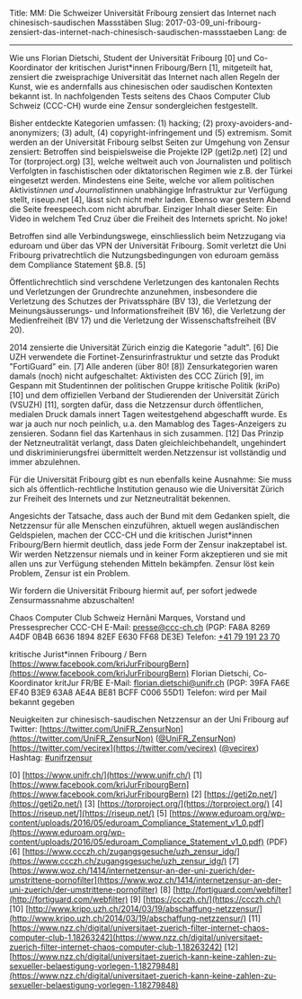Title: MM: Die Schweizer Universität Fribourg zensiert das Internet nach chinesisch-saudischen Massstäben
Slug: 2017-03-09_uni-fribourg-zensiert-das-internet-nach-chinesisch-saudischen-massstaeben
Lang: de

<hr>

Wie uns Florian Dietschi, Student der Universität Fribourg [0] und Co-Koordinator der kritischen Jurist&ast;innen Fribourg/Bern [1], mitgeteilt hat, zensiert die zweisprachige Universität das Internet nach allen Regeln der Kunst, wie es andernfalls aus chinesischen oder saudischen Kontexten bekannt ist. In nachfolgenden Tests seitens des Chaos Computer Club Schweiz (CCC-CH) wurde eine Zensur sondergleichen festgestellt.

Bisher entdeckte Kategorien umfassen: (1) hacking; (2) proxy-avoiders-and-anonymizers; (3) adult, (4) copyright-infringement und (5) extremism. Somit werden an der Universität Fribourg selbst Seiten zur Umgehung von Zensur zensiert: Betroffen sind beispielsweise die Projekte I2P (geti2p.net) [2] und Tor (torproject.org) [3], welche weltweit auch von Journalisten und politisch Verfolgten in faschistischen oder diktatorischen Regimen wie z.B. der Türkei eingesetzt werden. Mindestens eine Seite, welche vor allem politischen Aktivist*innen und Journalist*innen unabhängige Infrastruktur zur Verfügung stellt, riseup.net [4], lässt sich nicht mehr laden. Ebenso war gestern Abend die Seite freespeech.com nicht abrufbar. Einziger Inhalt dieser Seite: Ein Video in welchem Ted Cruz über die Freiheit des Internets spricht. No joke!

Betroffen sind alle Verbindungswege, einschliesslich beim Netzzugang via eduroam und über das VPN der Universität Fribourg. Somit verletzt die Uni Fribourg privatrechtlich die Nutzungsbedingungen von eduroam gemäss dem Compliance Statement §B.8. [5]

Öffentlichrechtlich sind verschdene Verletzungen des kantonalen Rechts und Verletzungen der Grundrechte anzunehmen, insbesondere die Verletzung des Schutzes der Privatssphäre (BV 13), die Verletzung der Meinungsäusserungs- und Informationsfreiheit (BV 16), die Verletzung der Medienfreiheit (BV 17) und die Verletzung der Wissenschaftsfreiheit (BV 20).

2014 zensierte die Universität Zürich einzig die Kategorie "adult". [6] Die UZH verwendete die Fortinet-Zensurinfrastruktur und setzte das Produkt "FortiGuard" ein. [7] Alle anderen (über 80! [8]) Zensurkategorien waren damals (noch) nicht aufgeschaltet: Aktivisten des CCC Zürich [9], im Gespann mit Studentinnen der politischen Gruppe kritische Politik (kriPo) [10] und dem offiziellen Verband der Studierenden der Universität Zürich (VSUZH) [11], sorgten dafür, dass die Netzzensur durch öffentlichen, medialen Druck damals innert Tagen weitestgehend abgeschafft wurde. Es war ja auch nur noch peinlich, u.a. den Mamablog des Tages-Anzeigers zu zensieren. Sodann fiel das Kartenhaus in sich zusammen. [12] Das Prinzip der Netzneutralität verlangt, dass Daten gleichleichbehandelt, ungehindert und  diskriminierungsfrei übermittelt werden.Netzzensur ist vollständig und immer abzulehnen.

Für die Universität Fribourg gibt es nun ebenfalls keine Ausnahme: Sie muss sich als öffentlich-rechtliche Institution genauso wie die Universität Zürich zur Freiheit des Internets und zur Netzneutralität bekennen.

Angesichts der Tatsache, dass auch der Bund mit dem Gedanken spielt, die Netzzensur für alle Menschen einzuführen, aktuell wegen ausländischen Geldspielen, machen der CCC-CH und die kritischen Jurist&ast;innen Fribourg/Bern hiermit deutlich, dass jede Form der Zensur inakzeptabel ist. Wir werden Netzzensur niemals und in keiner Form akzeptieren und sie mit allen uns zur Verfügung stehenden Mitteln bekämpfen. Zensur löst kein Problem, Zensur ist ein Problem.

Wir fordern die Universität Fribourg hiermit auf, per sofort jedwede Zensurmassnahme abzuschalten!

Chaos Computer Club Schweiz
Hernâni Marques, Vorstand und Pressesprecher CCC-CH
E-Mail: [presse@ccc-ch.ch](mailto:presse@ccc-ch.ch) (PGP: FA8A 8269 A4DF 0B4B 6636 1894 82EF E630 FF68 DE3E)
Telefon: [+41 79 191 23 70](tel:+41791912370)

kritische Jurist&ast;innen Fribourg / Bern 
[https://www.facebook.com/kriJurFribourgBern](https://www.facebook.com/kriJurFribourgBern)
Florian Dietschi, Co-Koordinator kritJur FR/BE
E-Mail: [florian.dietschi@unifr.ch](mailto:florian.dietschi@unifr.ch) (PGP: 39FA FA6E EF40 B3E9 63A8  AE4A BE81 BCFF C006 55D1)
Telefon: wird per Mail bekannt gegeben

Neuigkeiten zur chinesisch-saudischen Netzzensur an der Uni Fribourg auf Twitter:
[https://twitter.com/UniFR_ZensurNon](https://twitter.com/UniFR_ZensurNon) ([@UniFR_ZensurNon](https://twitter.com/UniFR_ZensurNon))
[https://twitter.com/vecirex](https://twitter.com/vecirex) ([@vecirex](https://twitter.com/vecirex))
Hashtag: [#unifrzensur](https://twitter.com/hashtag/unifrzensur?f=tweets&vertical=default&src=hash)

[0] [https://www.unifr.ch/](https://www.unifr.ch/)
[1] [https://www.facebook.com/kriJurFribourgBern](https://www.facebook.com/kriJurFribourgBern)
[2] [https://geti2p.net/](https://geti2p.net/)
[3] [https://torproject.org/](https://torproject.org/)
[4] [https://riseup.net/](https://riseup.net/)
[5] [https://www.eduroam.org/wp-content/uploads/2016/05/eduroam_Compliance_Statement_v1_0.pdf](https://www.eduroam.org/wp-content/uploads/2016/05/eduroam_Compliance_Statement_v1_0.pdf) (PDF)
[6] [https://www.ccczh.ch/zugangsgesuche/uzh_zensur_idg/](https://www.ccczh.ch/zugangsgesuche/uzh_zensur_idg/)
[7] [https://www.woz.ch/1414/internetzensur-an-der-uni-zuerich/der-umstrittene-pornofilter](https://www.woz.ch/1414/internetzensur-an-der-uni-zuerich/der-umstrittene-pornofilter)
[8] [http://fortiguard.com/webfilter](http://fortiguard.com/webfilter)
[9] [https://ccczh.ch/](https://ccczh.ch/)
[10] [http://www.kripo.uzh.ch/2014/03/19/abschaffung-netzzensur/](http://www.kripo.uzh.ch/2014/03/19/abschaffung-netzzensur/)
[11] [https://www.nzz.ch/digital/universitaet-zuerich-filter-internet-chaos-computer-club-1.18263242](https://www.nzz.ch/digital/universitaet-zuerich-filter-internet-chaos-computer-club-1.18263242)
[12] [https://www.nzz.ch/digital/universitaet-zuerich-kann-keine-zahlen-zu-sexueller-belaestigung-vorlegen-1.18279848](https://www.nzz.ch/digital/universitaet-zuerich-kann-keine-zahlen-zu-sexueller-belaestigung-vorlegen-1.18279848)
